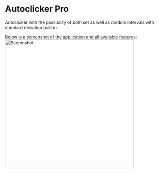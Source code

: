# Autoclicker Pro
Autoclicker with the possibility of both set as well as random intervals with standard deviation built in.


Below is a screenshot of the application and all available features:
<img width="425" alt="Screenshot" src="https://user-images.githubusercontent.com/55693360/216151295-429a6177-333f-498e-af85-efca0ce8711d.PNG">
